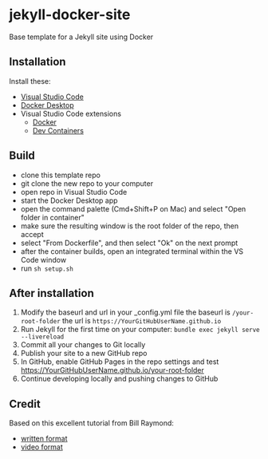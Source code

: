# jekyll-docker-site

Base template for a Jekyll site using Docker

## Installation

Install these:

- [Visual Studio Code](https://code.visualstudio.com/)
- [Docker Desktop](https://www.docker.com/products/docker-desktop/)
- Visual Studio Code extensions
  - [Docker](https://marketplace.visualstudio.com/items?itemName=ms-azuretools.vscode-docker)
  - [Dev Containers](https://marketplace.visualstudio.com/items?itemName=ms-vscode-remote.remote-containers)

## Build

- clone this template repo
- git clone the new repo to your computer
- open repo in Visual Studio Code
- start the Docker Desktop app
- open the command palette (Cmd+Shift+P on Mac) and select "Open folder in container"
- make sure the resulting window is the root folder of the repo, then accept
- select "From Dockerfile", and then select "Ok" on the next prompt
- after the container builds, open an integrated terminal within the VS Code window
- run `sh setup.sh`

## After installation

1. Modify the baseurl and url in your _config.yml file
   the baseurl is `/your-root-folder`
   the url is `https://YourGitHubUserName.github.io`
1. Run Jekyll for the first time on your computer: `bundle exec jekyll serve --livereload`
1. Commit all your changes to Git locally
1. Publish your site to a new GitHub repo
1. In GitHub, enable GitHub Pages in the repo settings and test https://YourGitHubUserName.github.io/your-root-folder
1. Continue developing locally and pushing changes to GitHub

## Credit

Based on this excellent tutorial from Bill Raymond:

- [written format](https://gist.github.com/BillRaymond/db761d6b53dc4a237b095819d33c7332)
- [video format](https://youtu.be/zijOXpZzdvs?si=vPjOt-WGS59pu41w)
